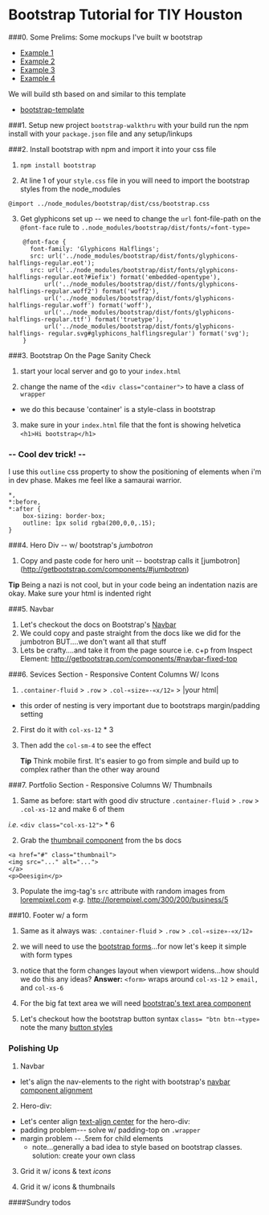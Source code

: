 # Bootstrap Tutorial for TIY Houston

###0. Some Prelims:
Some mockups I've built w bootstrap
- [Example 1](http://t3patterson.github.io/Portfolio/)
- [Example 2](http://lingerie-x.herokuapp.com/)
- [Example 3](http://t3patterson.github.io/LaCondesa/)
- [Example 4](http://t3patterson.github.io/furniture-dealer/)

We will build sth based on and similar to this template 
- [bootstrap-template](http://ironsummitmedia.github.io/startbootstrap-agency/)

###1. Setup new project `bootstrap-walkthru` with your build
run the npm install with your `package.json` file and any setup/linkups


###2. Install bootstrap with npm and import it into your css file
1. `npm install bootstrap`  

2. At line 1 of your `style.css` file in you will need to import the bootstrap styles from the node_modules     
  ```
  @import ../node_modules/bootstrap/dist/css/bootstrap.css
  ```

3. Get glyphicons set up -- we need to change the `url` font-file-path on the `@font-face` rule to `..node_modules/bootstrap/dist/fonts/«font-type»`
```
    @font-face {
      font-family: 'Glyphicons Halflings';
      src: url('../node_modules/bootstrap/dist/fonts/glyphicons-halflings-regular.eot');
      src: url('../node_modules/bootstrap/dist/fonts/glyphicons-halflings-regular.eot?#iefix') format('embedded-opentype'), 
          url('../node_modules/bootstrap/dist//fonts/glyphicons-halflings-regular.woff2') format('woff2'), 
          url('../node_modules/bootstrap/dist/fonts/glyphicons-halflings-regular.woff') format('woff'), 
          url('../node_modules/bootstrap/dist/fonts/glyphicons-halflings-regular.ttf') format('truetype'), 
          url('../node_modules/bootstrap/dist/fonts/glyphicons-halflings- regular.svg#glyphicons_halflingsregular') format('svg');
    }
```


###3. Bootstrap On the Page Sanity Check
1. start your local server and go to your `index.html`  

2. change the name of the `<div class="container">` to have a class of `wrapper`
  * we do this because 'container' is a style-class in bootstrap  

3. make sure in your `index.html` file that the font is showing helvetica
`<h1>Hi bootstrap</h1>`

### -- Cool dev trick! --
I use this `outline` css property to show the positioning of elements when i'm in dev phase. Makes me feel like a samaurai warrior. 
```
*,
*:before,
*:after {
    box-sizing: border-box;
    outline: 1px solid rgba(200,0,0,.15);
}
```

###4. Hero Div -- w/ bootstrap's *jumbotron*
1. Copy and paste code for hero unit -- bootstrap calls it [jumbotron] (http://getbootstrap.com/components/#jumbotron)

**Tip**
Being a nazi is not cool, but in your code being an indentation nazis are okay. Make sure your html is indented right

###5. Navbar
1. Let's checkout the docs on Bootstrap's [Navbar](http://getbootstrap.com/components/#navbar)
2. We could copy and paste straight from the docs like we did for the jumbotron BUT....we don't want all that stuff
3. Lets be crafty....and take it from the page source i.e. c+p from Inspect Element: http://getbootstrap.com/components/#navbar-fixed-top

###6. Sevices Section - Responsive Content Columns W/ Icons
1. `.container-fluid` > `.row` > `.col-«size»-«x/12»` >  |your html|
  * this order of nesting is very important due to bootstraps margin/padding setting

2. First do it with `col-xs-12` * 3  
  
3. Then add the `col-sm-4` to see the effect  

   **Tip**
Think mobile first. It's easier to go from simple and build up to complex rather than the other way around

###7. Portfolio Section - Responsive Columns W/ Thumbnails
   1. Same as before: start with good div structure `.container-fluid` > `.row` > `.col-xs-12` and make 6 of them  
  
*i.e*. `<div class="col-xs-12">` * 6
 
   2.  Grab the [thumbnail component](http://getbootstrap.com/components/#thumbnails-default) from the bs docs
   ```
   <a href="#" class="thumbnail">
  <img src="..." alt="...">
</a>
<p>Deesigin</p>
   ```
 
   3. Populate the img-tag's  `src` attribute with random images from [lorempixel.com](http://lorempixel.com/)
*e.g.* http://lorempixel.com/300/200/business/5

###10. Footer w/ a form
1. Same as it always was:
  `.container-fluid` > `.row` > `.col-«size»-«x/12»`

2. we will need to use the [bootstrap forms](http://getbootstrap.com/css/#forms-example)...for now let's keep it simple with form types

3. notice that the form changes layout when viewport widens...how should we do this any ideas?
  **Answer:** `<form>` wraps around `col-xs-12` > `email, `  and  `col-xs-6`

4. For the big fat text area we will need [bootstrap's text area component](http://getbootstrap.com/css/#textarea)

5. Let's checkout how the bootstrap button syntax `class= "btn btn-«type»`  note the many [button styles](http://getbootstrap.com/css/#buttons-options)





### Polishing Up
1. Navbar
  - let's align the nav-elements to the right with bootstrap's
    [navbar component alignment](http://getbootstrap.com/components/#navbar-component-alignment)

2. Hero-div: 
  - Let's center align [text-align center](http://getbootstrap.com/css/#type-alignment) for the hero-div:
  - padding problem--- solve w/ padding-top on `.wrapper`
  - margin problem -- .5rem for child elements
     - note...generally a bad idea to style based on bootstrap classes. solution: create your own class

3. Grid it w/ icons & text
   *icons*

4. Grid it w/ icons & thumbnails

####Sundry todos 
